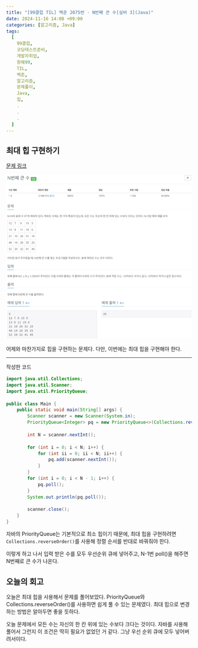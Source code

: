 ```yaml
---
title: "[99클럽 TIL] 백준 2075번 - N번째 큰 수[실버 3](Java)"
date: 2024-11-16 14:08 +09:00
categories: [알고리즘, Java]
tags:
  [
    99클럽,
    코딩테스트준비,
    개발자취업,
    항해99,
    TIL,
    백준,
    알고리즘,
    문제풀이,
    Java,
    힙,
    .
    .
    .
  ]
---
```


## 최대 힙 구현하기

[문제 링크](https://www.acmicpc.net/problem/2075)

![문제 설명](https://github.com/jungi0531/images/blob/main/algorithm_99club_20_01.png?raw=true)

어제와 마찬가지로 힙을 구현하는 문제다. 다만, 이번에는 최대 힙을 구현해야 한다.

---

작성한 코드

```java 
import java.util.Collections;
import java.util.Scanner;
import java.util.PriorityQueue;

public class Main {
    public static void main(String[] args) {
        Scanner scanner = new Scanner(System.in);
        PriorityQueue<Integer> pq = new PriorityQueue<>(Collections.reverseOrder());

        int N = scanner.nextInt();

        for (int i = 0; i < N; i++) {
            for (int ii = 0; ii < N; ii++) {
                pq.add(scanner.nextInt());
            }
        }
        for (int i = 0; i < N - 1; i++) {
            pq.poll();
        }
        System.out.println(pq.poll());

        scanner.close();
    }
}
```

자바의 PriorityQueue는 기본적으로 최소 힙이기 때문에, 최대 힙을 구현하려면 `Collections.reverseOrder()`를 사용해 정렬 순서를 반대로 바꿔줘야 한다.

이렇게 하고 나서 입력 받은 수를 모두 우선순위 큐에 넣어주고, N-1번 poll()을 해주면 N번째로 큰 수가 나온다.

## 오늘의 회고

오늘은 최대 힙을 사용해서 문제를 풀어보았다. PriorityQueue와 Collections.reverseOrder()를 사용하면 쉽게 풀 수 있는 문제였다. 최대 힙으로 변경하는 방법은 알아두면 좋을 듯하다.

오늘 문제에서 모든 수는 자신의 한 칸 위에 있는 수보다 크다는 것이다. 자바를 사용해 풀어서 그런지 이 조건은 딱히 필요가 없었던 거 같다. 그냥 우선 순위 큐에 모두 넣어버려서이다.